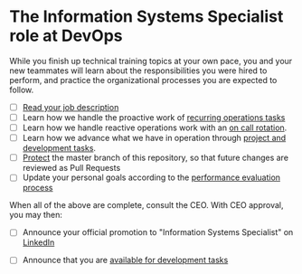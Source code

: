 # The Information Systems Specialist role at DevOps

While you finish up technical training topics at your own pace, you and your new teammates will learn about the responsibilities you were hired to perform, and practice the organizational processes you are expected to follow.

- [ ] [Read your job description](https://github.com/dewv/procedures/blob/master/personnel/jobDescriptionSpecialist.md)
- [ ] Learn how we handle the proactive work of [recurring operations tasks](https://github.com/dewv/ops/blob/master/recurringTasks.md)
- [ ] Learn how we handle reactive operations work with an [on call rotation](https://github.com/dewv/ops/blob/master/onCallRotation.md).
- [ ] Learn how we advance what we have in operation through [project and development tasks](https://github.com/dewv/procedures/blob/master/tasks.md#2-development).
- [ ] [Protect](https://help.github.com/en/github/administering-a-repository/about-protected-branches) the master branch of this repository, so that future changes are reviewed as Pull Requests
- [ ] Update your personal goals according to the [performance evaluation process](https://github.com/dewv/procedures/blob/master/personnel/performanceEvaluationProcess.md)

When all of the above are complete, consult the CEO. With CEO approval, you may then:

- [ ] Announce your official promotion to "Information Systems Specialist" on [LinkedIn](https://linkedin.com/)
- [ ] Announce that you are [available for development tasks](https://github.com/orgs/dewv/teams/devops/discussions/7)

